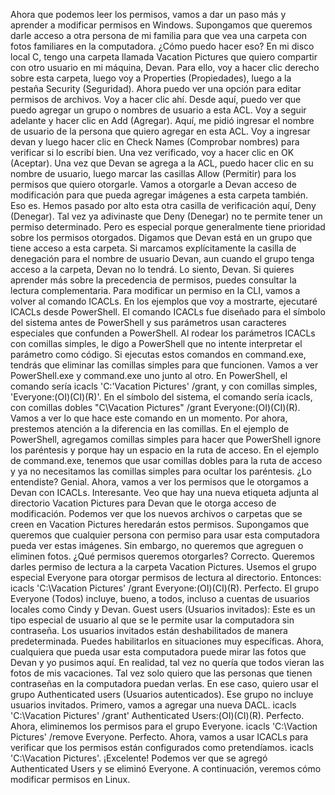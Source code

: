Ahora que podemos leer los permisos, vamos a dar un paso más y aprender a modificar permisos en Windows. Supongamos que queremos darle acceso a otra persona de mi familia para que vea una carpeta con fotos familiares en la computadora. ¿Cómo puedo hacer eso? En mi disco local C, tengo una carpeta llamada Vacation Pictures que quiero compartir con otro usuario en mi máquina, Devan. Para ello, voy a hacer clic derecho sobre esta carpeta, luego voy a Properties (Propiedades), luego a la pestaña Security (Seguridad). Ahora puedo ver una opción para editar permisos de archivos. Voy a hacer clic ahí. Desde aquí, puedo ver que puedo agregar un grupo o nombres de usuario a esta ACL. Voy a seguir adelante y hacer clic en Add (Agregar). Aquí, me pidió ingresar el nombre de usuario de la persona que quiero agregar en esta ACL. Voy a ingresar devan y luego hacer clic en Check Names (Comprobar nombres) para verificar si lo escribí bien. Una vez verificado, voy a hacer clic en OK (Aceptar). Una vez que Devan se agrega a la ACL, puedo hacer clic en su nombre de usuario, luego marcar las casillas Allow (Permitir) para los permisos que quiero otorgarle. Vamos a otorgarle a Devan acceso de modificación para que pueda agregar imágenes a esta carpeta también. Eso es. Hemos pasado por alto esta otra casilla de verificación aquí, Deny (Denegar). Tal vez ya adivinaste que Deny (Denegar) no te permite tener un permiso determinado. Pero es especial porque generalmente tiene prioridad sobre los permisos otorgados. Digamos que Devan está en un grupo que tiene acceso a esta carpeta. Si marcamos explícitamente la casilla de denegación para el nombre de usuario Devan, aun cuando el grupo tenga acceso a la carpeta, Devan no lo tendrá. Lo siento, Devan. Si quieres aprender más sobre la precedencia de permisos, puedes consultar la lectura complementaria. Para modificar un permiso en la CLI, vamos a volver al comando ICACLs. En los ejemplos que voy a mostrarte, ejecutaré ICACLs desde PowerShell. El comando ICACLs fue diseñado para el símbolo del sistema antes de PowerShell y sus parámetros usan caracteres especiales que confunden a PowerShell. Al rodear los parámetros ICACLs con comillas simples, le digo a PowerShell que no intente interpretar el parámetro como código. Si ejecutas estos comandos en command.exe, tendrás que eliminar las comillas simples para que funcionen. Vamos a ver PowerShell.exe y command.exe uno junto al otro. En PowerShell, el comando sería icacls 'C:\'Vacation Pictures\' /grant, y con comillas simples, 'Everyone:(OI)(CI)(R)'. En el símbolo del sistema, el comando sería icacls, con comillas dobles "C\Vacation Pictures" /grant Everyone:(OI)(CI)(R). Vamos a ver lo que hace este comando en un momento. Por ahora, prestemos atención a la diferencia en las comillas. En el ejemplo de PowerShell, agregamos comillas simples para hacer que PowerShell ignore los paréntesis y porque hay un espacio en la ruta de acceso. En el ejemplo de command.exe, tenemos que usar comillas dobles para la ruta de acceso y ya no necesitamos las comillas simples para ocultar los paréntesis. ¿Lo entendiste? Genial. Ahora, vamos a ver los permisos que le otorgamos a Devan con ICACLs. Interesante. Veo que hay una nueva etiqueta adjunta al directorio Vacation Pictures para Devan que le otorga acceso de modificación. Podemos ver que los nuevos archivos o carpetas que se creen en Vacation Pictures heredarán estos permisos. Supongamos que queremos que cualquier persona con permiso para usar esta computadora pueda ver estas imágenes. Sin embargo, no queremos que agreguen o eliminen fotos. ¿Qué permisos queremos otorgarles? Correcto. Queremos darles permiso de lectura a la carpeta Vacation Pictures. Usemos el grupo especial Everyone para otorgar permisos de lectura al directorio. Entonces: icacls 'C:\Vacation Pictures' /grant Everyone:(OI)(CI)(R). Perfecto. El grupo Everyone (Todos) incluye, bueno, a todos, incluso a cuentas de usuarios locales como Cindy y Devan. Guest users (Usuarios invitados): Este es un tipo especial de usuario al que se le permite usar la computadora sin contraseña. Los usuarios invitados están deshabilitados de manera predeterminada. Puedes habilitarlos en situaciones muy específicas. Ahora, cualquiera que pueda usar esta computadora puede mirar las fotos que Devan y yo pusimos aquí. En realidad, tal vez no quería que todos vieran las fotos de mis vacaciones. Tal vez solo quiero que las personas que tienen contraseñas en la computadora puedan verlas. En ese caso, quiero usar el grupo Authenticated users (Usuarios autenticados). Ese grupo no incluye usuarios invitados. Primero, vamos a agregar una nueva DACL. icacls 'C:\Vacation Pictures' /grant' Authenticated Users:(OI)(CI)(R). Perfecto. Ahora, eliminemos los permisos para el grupo Everyone. icacls 'C:\Vaction Pictures' /remove Everyone. Perfecto. Ahora, vamos a usar ICACLs para verificar que los permisos están configurados como pretendíamos. icacls 'C:\Vacation Pictures'. ¡Excelente! Podemos ver que se agregó Authenticated Users y se eliminó Everyone. A continuación, veremos cómo modificar permisos en Linux.